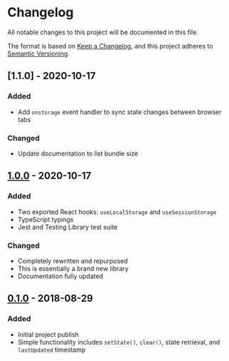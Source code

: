 # Changelog

All notable changes to this project will be documented in this file.

The format is based on [Keep a Changelog](https://keepachangelog.com/en/1.0.0/),
and this project adheres to [Semantic Versioning](https://semver.org/spec/v2.0.0.html).

## [1.1.0] - 2020-10-17

### Added

- Add `onstorage` event handler to sync state changes between browser tabs

### Changed

- Update documentation to list bundle size

## [1.0.0] - 2020-10-17

### Added

- Two exported React hooks: `useLocalStorage` and `useSessionStorage`
- TypeScript typings
- Jest and Testing Library test suite

### Changed

- Completely rewritten and repurposed
- This is essentially a brand new library
- Documentation fully updated

## [0.1.0] - 2018-08-29

### Added

- Initial project publish
- Simple functionality includes `setState()`, `clear()`, state retrieval, and `lastUpdated` timestamp

[unreleased]: https://github.com/colinhemphill/haversack/compare/1.0.0...HEAD
[1.0.0]: https://github.com/colinhemphill/haversack/tags/1.0.0
[0.1.0]: https://github.com/colinhemphill/haversack/tags/0.1.0
